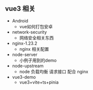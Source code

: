 ## vue3 相关

- Android
  - vue如何打包安卓 
- network-security
  - 网络安全相关东西
- nginx-1.23.2
  - nginx 相关配置
- node-server
  - 小例子用到的demo
- node-upstream
  - node 负载均衡 请求接口  配合  nginx
- vue3-demo
  - vue3+vite+ts+pinia
